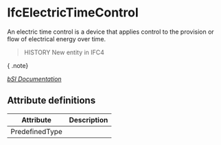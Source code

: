 IfcElectricTimeControl
======================
An electric time control is a device that applies control to the provision or
flow of electrical energy over time.  
  
> HISTORY  New entity in IFC4  
  
{ .note}  
>  
[ _bSI
Documentation_](https://standards.buildingsmart.org/IFC/DEV/IFC4_2/FINAL/HTML/schema/ifcelectricaldomain/lexical/ifcelectrictimecontrol.htm)


Attribute definitions
---------------------
| Attribute      | Description   |
|----------------|---------------|
| PredefinedType |               |

